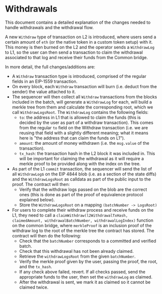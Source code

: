 # Withdrawals

This document contains a detailed explanation of the changes needed to handle withdrawals and the withdrawal flow.

A new `Withdraw` type of transaction on L2 is introduced, where users send a certain amount of `eth` (or the native token in a custom token setup) with it. This money is then burned on the L2 and the operator sends a `WithdrawLog` to L1, so the user can then send a transaction to claim the withdrawal associated to that log and receive their funds from the Common bridge.

In more detail, the full changes/additions are:

- A `Withdraw` transaction type is introduced, comprised of the regular fields in an EIP-1559 transaction.
- On every block, each `Withdraw` transaction will burn (i.e. deduct from the sender) the value attached to it.
- The sequencer will then collect all `Withdraw` transactions from the blocks included in the batch, will generate a `WithdrawLog` for each, will build a merkle tree from them and calculate the corresponding root, which we call `WithdrawLogsRoot`. The `WithdrawLog` contains the following fields:
  - `to`: the address in L1 that is allowed to claim the funds (this is decided by the user as part of a withdraw transaction). This comes from the regular `to` field on the Withdraw transaction (i.e. we are reusing that field with a slightly different meaning; what it means here is "the address that can claim the funds on L1").
  - `amount`: the amount of money withdrawn (i.e. the `msg.value` of the transaction).
  - `tx_hash`: the transaction hash in the L2 block it was included in. This will be important for claiming the withdrawal as it will require a merkle proof to be provided along with the index on the tree.
- As part of the L1 `commit` transaction, the sequencer will send the list of all `WithdrawLog`s on the EIP 4844 blob (i.e. as a section of the state diffs) and the `WithdrawLogsRoot` as calldata as part of the public input to the proof. The contract will then:
  - Verify that the withdraw logs passed on the blob are the correct ones (this is done as part of the proof of equivalence protocol explained below).
  - Store the `WithdrawLogsRoot` on a mapping `(batchNumber -> LogsRoot)`
- For users to complete their withdraw process and receive funds on the L1, they need to call a `claimWithdraw(l2WithdrawalTxHash, claimedAmount, withdrawalBatchNumber, withdrawalLogIndex)` function on the common bridge, where `merkleProof` is an inclusion proof of the withdraw log to the root of the merkle tree the contract has stored. The contract will then do the following:
  - Check that the `batchNumber` corresponds to a committed and verified batch.
  - Check that this withdrawal has not been already claimed.
  - Retrieve the `withdrawLogsRoot` from the given `batchNumber`.
  - Verify the merkle proof given by the user, passing the proof, the root, and the `tx_hash`.
  - If any check above failed, revert. If all checks passed, send the appropriate funds to the user, then set the `withdrawLog` as claimed.
  - After the withdrawal is sent, we mark it as claimed so it cannot be claimed twice.
